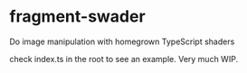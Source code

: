 fragment-swader
======

Do image manipulation with homegrown TypeScript shaders

check index.ts in the root to see an example. Very much WIP.